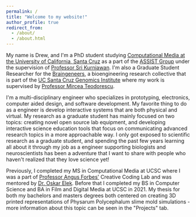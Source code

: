 ```yaml
---
permalink: /
title: "Welcome to my website!"
author_profile: true
redirect_from: 
  - /about/
  - /about.html
---
```


My name is Drew, and I'm a PhD student studying [Computational Media at the University of California, Santa Cruz](https://engineering.ucsc.edu/departments/computational-media/) as a part of the [ASSIST Group](https://assist.engineering.ucsc.edu/people/) under the supervision of [Professor Sri Kurniawan](https://kurniawan.engineering.ucsc.edu/). I'm also a Graduate Student Researcher for the [Braingeneers](https://braingeneers.ucsc.edu/), a bioengineering research collective that is part of the [UC Santa Cruz Genomics Institute](https://genomics.ucsc.edu/) where my work is supervised by [Professor Mircea Teodorescu](https://teodoresculab.engineering.ucsc.edu/). 

I'm a multi-disciplinary engineer who specializes in prototyping, electronics, computer aided design, and software development. My favorite thing to do as a engineer is develop interactive systems that are both physical and virtual. My research as a graduate student has mainly focused on two topics: creating novel open source lab equipment, and developing interactive science education tools that focus on communicating advanced research topics in a more approachable way. I only got exposed to scientific research as a graduate student, and spending the past few years learning all about it through my job as a engineer supporting biologists and neuroscientists has been a adventure that I want to share with people who haven't realized that they love science yet!

Previously, I completed my MS in Computational Media at UCSC where I was a part of [Professor Angus Forbes'](https://angusforbes.com/) Creative Coding Lab and was mentored by [Dr. Oskar Elek](https://elek.pub/). Before that I completed my BS in Computer Science and BA in Film and Digital Media at UCSC in 2021. My thesis for both my bachelors and masters degrees both centered on creating 3D printed representations of Physarum Polycephalum slime mold simulations - more information about this topic can be seen in the "Projects" tab.